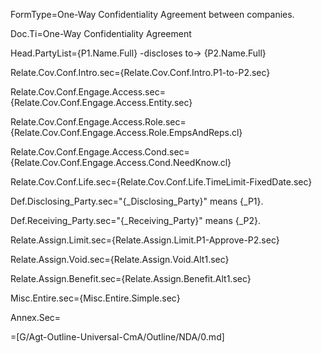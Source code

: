 FormType=One-Way Confidentiality Agreement between companies.

Doc.Ti=One-Way Confidentiality Agreement

Head.PartyList={P1.Name.Full} -discloses to-> {P2.Name.Full}

Relate.Cov.Conf.Intro.sec={Relate.Cov.Conf.Intro.P1-to-P2.sec}

Relate.Cov.Conf.Engage.Access.sec={Relate.Cov.Conf.Engage.Access.Entity.sec}

Relate.Cov.Conf.Engage.Access.Role.sec={Relate.Cov.Conf.Engage.Access.Role.EmpsAndReps.cl}

Relate.Cov.Conf.Engage.Access.Cond.sec={Relate.Cov.Conf.Engage.Access.Cond.NeedKnow.cl}

Relate.Cov.Conf.Life.sec={Relate.Cov.Conf.Life.TimeLimit-FixedDate.sec}

Def.Disclosing_Party.sec="{_Disclosing_Party}" means {_P1}.

Def.Receiving_Party.sec="{_Receiving_Party}" means {_P2}.

Relate.Assign.Limit.sec={Relate.Assign.Limit.P1-Approve-P2.sec}

Relate.Assign.Void.sec={Relate.Assign.Void.Alt1.sec}

Relate.Assign.Benefit.sec={Relate.Assign.Benefit.Alt1.sec}

Misc.Entire.sec={Misc.Entire.Simple.sec}

Annex.Sec=</i>

=[G/Agt-Outline-Universal-CmA/Outline/NDA/0.md]
